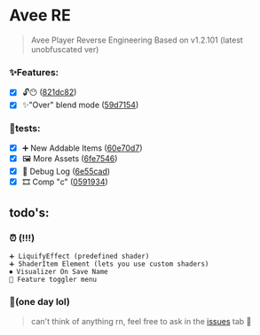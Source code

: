 # Avee RE

> Avee Player Reverse Engineering
> Based on v1.2.101 (latest unobfuscated ver)

### ✨Features:

* [X] 🔓😶 ([821dc82](https://github.com/TheCubiq/avee-re/commit/821dc826780fb53006b15a27843e5887d19c082c))
* [X] ✨"Over" blend mode ([59d7154](https://github.com/TheCubiq/avee-re/commit/59d715495a5ceab7d4075bc73418406602446cda))

### 🧪tests:

* [X] ➕ New Addable Items ([60e70d7](https://github.com/TheCubiq/avee-re/commit/60e70d74bdad3a2d89f0d5014817b7e7fbff7c31))
* [X] 🖼 More Assets ([6fe7546](https://github.com/TheCubiq/avee-re/commit/6fe7546e68408e46b71d77ddad011f33023cf9e6))
* [X] 📝 Debug Log ([6e55cad](https://github.com/TheCubiq/avee-re/commit/6e55cad6ff3448c5f6d53701452a6d946d3b6f94))
* [X] 🎞 Comp "c" ([0591934](https://github.com/TheCubiq/avee-re/commit/05919347178810dd4b14a91fbe0e496522976f1a))

## todo's:

### ⏰ (!!!)
    ➕ LiquifyEffect (predefined shader)
    ➕ ShaderItem Element (lets you use custom shaders)
    ⏺ Visualizer On Save Name
    🔧 Feature toggler menu

### 📝(one day lol)

>   can't think of anything rn, feel free to ask in the 
[issues](https://github.com/TheCubiq/avee-re/issues) tab 🤍
